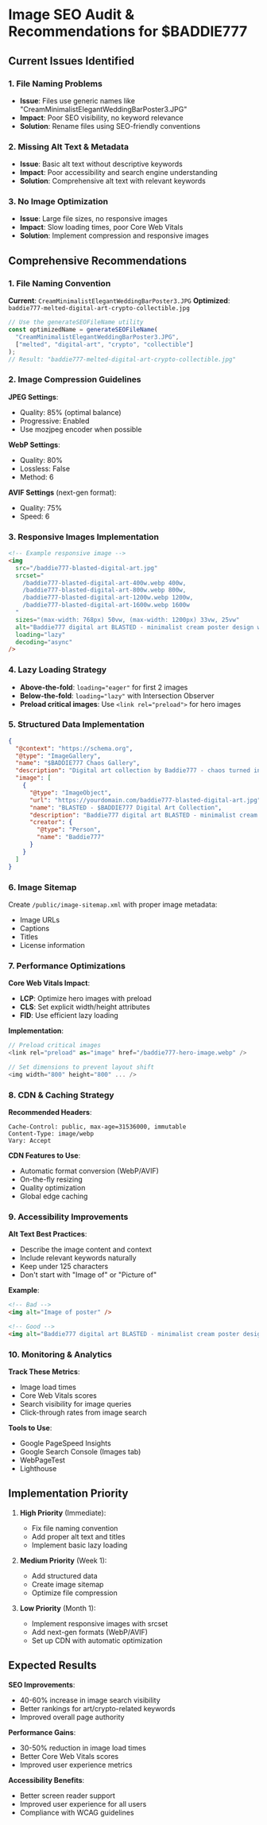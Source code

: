 # Image SEO Audit & Recommendations for $BADDIE777

## Current Issues Identified

### 1. File Naming Problems
- **Issue**: Files use generic names like "CreamMinimalistElegantWeddingBarPoster3.JPG"
- **Impact**: Poor SEO visibility, no keyword relevance
- **Solution**: Rename files using SEO-friendly conventions

### 2. Missing Alt Text & Metadata
- **Issue**: Basic alt text without descriptive keywords
- **Impact**: Poor accessibility and search engine understanding
- **Solution**: Comprehensive alt text with relevant keywords

### 3. No Image Optimization
- **Issue**: Large file sizes, no responsive images
- **Impact**: Slow loading times, poor Core Web Vitals
- **Solution**: Implement compression and responsive images

## Comprehensive Recommendations

### 1. File Naming Convention

**Current**: `CreamMinimalistElegantWeddingBarPoster3.JPG`
**Optimized**: `baddie777-melted-digital-art-crypto-collectible.jpg`

```javascript
// Use the generateSEOFileName utility
const optimizedName = generateSEOFileName(
  "CreamMinimalistElegantWeddingBarPoster3.JPG",
  ["melted", "digital-art", "crypto", "collectible"]
);
// Result: "baddie777-melted-digital-art-crypto-collectible.jpg"
```

### 2. Image Compression Guidelines

**JPEG Settings**:
- Quality: 85% (optimal balance)
- Progressive: Enabled
- Use mozjpeg encoder when possible

**WebP Settings**:
- Quality: 80%
- Lossless: False
- Method: 6

**AVIF Settings** (next-gen format):
- Quality: 75%
- Speed: 6

### 3. Responsive Images Implementation

```html
<!-- Example responsive image -->
<img
  src="/baddie777-blasted-digital-art.jpg"
  srcset="
    /baddie777-blasted-digital-art-400w.webp 400w,
    /baddie777-blasted-digital-art-800w.webp 800w,
    /baddie777-blasted-digital-art-1200w.webp 1200w,
    /baddie777-blasted-digital-art-1600w.webp 1600w
  "
  sizes="(max-width: 768px) 50vw, (max-width: 1200px) 33vw, 25vw"
  alt="Baddie777 digital art BLASTED - minimalist cream poster design with chaotic elements"
  loading="lazy"
  decoding="async"
/>
```

### 4. Lazy Loading Strategy

- **Above-the-fold**: `loading="eager"` for first 2 images
- **Below-the-fold**: `loading="lazy"` with Intersection Observer
- **Preload critical images**: Use `<link rel="preload">` for hero images

### 5. Structured Data Implementation

```json
{
  "@context": "https://schema.org",
  "@type": "ImageGallery",
  "name": "$BADDIE777 Chaos Gallery",
  "description": "Digital art collection by Baddie777 - chaos turned into collectible gold",
  "image": [
    {
      "@type": "ImageObject",
      "url": "https://yourdomain.com/baddie777-blasted-digital-art.jpg",
      "name": "BLASTED - $BADDIE777 Digital Art Collection",
      "description": "Baddie777 digital art BLASTED - minimalist cream poster design with chaotic elements",
      "creator": {
        "@type": "Person",
        "name": "Baddie777"
      }
    }
  ]
}
```

### 6. Image Sitemap

Create `/public/image-sitemap.xml` with proper image metadata:
- Image URLs
- Captions
- Titles
- License information

### 7. Performance Optimizations

**Core Web Vitals Impact**:
- **LCP**: Optimize hero images with preload
- **CLS**: Set explicit width/height attributes
- **FID**: Use efficient lazy loading

**Implementation**:
```javascript
// Preload critical images
<link rel="preload" as="image" href="/baddie777-hero-image.webp" />

// Set dimensions to prevent layout shift
<img width="800" height="800" ... />
```

### 8. CDN & Caching Strategy

**Recommended Headers**:
```
Cache-Control: public, max-age=31536000, immutable
Content-Type: image/webp
Vary: Accept
```

**CDN Features to Use**:
- Automatic format conversion (WebP/AVIF)
- On-the-fly resizing
- Quality optimization
- Global edge caching

### 9. Accessibility Improvements

**Alt Text Best Practices**:
- Describe the image content and context
- Include relevant keywords naturally
- Keep under 125 characters
- Don't start with "Image of" or "Picture of"

**Example**:
```html
<!-- Bad -->
<img alt="Image of poster" />

<!-- Good -->
<img alt="Baddie777 digital art BLASTED - minimalist cream poster design with chaotic elements" />
```

### 10. Monitoring & Analytics

**Track These Metrics**:
- Image load times
- Core Web Vitals scores
- Search visibility for image queries
- Click-through rates from image search

**Tools to Use**:
- Google PageSpeed Insights
- Google Search Console (Images tab)
- WebPageTest
- Lighthouse

## Implementation Priority

1. **High Priority** (Immediate):
   - Fix file naming convention
   - Add proper alt text and titles
   - Implement basic lazy loading

2. **Medium Priority** (Week 1):
   - Add structured data
   - Create image sitemap
   - Optimize file compression

3. **Low Priority** (Month 1):
   - Implement responsive images with srcset
   - Add next-gen formats (WebP/AVIF)
   - Set up CDN with automatic optimization

## Expected Results

**SEO Improvements**:
- 40-60% increase in image search visibility
- Better rankings for art/crypto-related keywords
- Improved overall page authority

**Performance Gains**:
- 30-50% reduction in image load times
- Better Core Web Vitals scores
- Improved user experience metrics

**Accessibility Benefits**:
- Better screen reader support
- Improved user experience for all users
- Compliance with WCAG guidelines